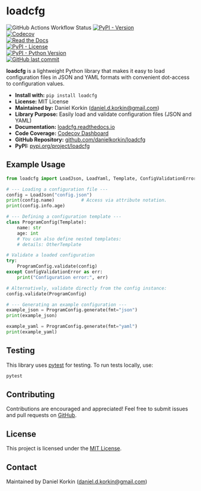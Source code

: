 # loadcfg

![GitHub Actions Workflow Status](https://img.shields.io/github/actions/workflow/status/danielkorkin/loadcfg/test.yml?label=testing)
[![PyPI - Version](https://img.shields.io/pypi/v/loadcfg)](https://pypi.org/project/loadcfg)  
[![Codecov](https://img.shields.io/codecov/c/github/danielkorkin/loadcfg)](https://app.codecov.io/gh/danielkorkin/loadcfg/)  
[![Read the Docs](https://img.shields.io/readthedocs/loadcfg)](https://loadcfg.readthedocs.io)  
[![PyPI - License](https://img.shields.io/pypi/l/loadcfg)](https://pypi.org/project/loadcfg)  
[![PyPI - Python Version](https://img.shields.io/pypi/pyversions/loadcfg)](https://pypi.org/project/loadcfg)  
[![GitHub last commit](https://img.shields.io/github/last-commit/danielkorkin/loadcfg)](https://github.com/danielkorkin/loadcfg)

**loadcfg** is a lightweight Python library that makes it easy to load configuration files in JSON and YAML formats with convenient dot-access to configuration values.

- **Install with:** `pip install loadcfg`
- **License:** MIT License
- **Maintained by:** Daniel Korkin (<daniel.d.korkin@gmail.com>)
- **Library Purpose:** Easily load and validate configuration files (JSON and YAML)
- **Documentation:** [loadcfg.readthedocs.io](https://loadcfg.readthedocs.io)
- **Code Coverage:** [Codecov Dashboard](https://app.codecov.io/gh/danielkorkin/loadcfg/)
- **GitHub Repository:** [github.com/danielkorkin/loadcfg](https://github.com/danielkorkin/loadcfg)
- **PyPI:** [pypi.org/project/loadcfg](https://pypi.org/project/loadcfg)

## Example Usage

```python
from loadcfg import LoadJson, LoadYaml, Template, ConfigValidationError

# --- Loading a configuration file ---
config = LoadJson("config.json")
print(config.name)          # Access via attribute notation.
print(config.info.age)

# --- Defining a configuration template ---
class ProgramConfig(Template):
    name: str
    age: int
    # You can also define nested templates:
    # details: OtherTemplate

# Validate a loaded configuration
try:
    ProgramConfig.validate(config)
except ConfigValidationError as err:
    print("Configuration error:", err)

# Alternatively, validate directly from the config instance:
config.validate(ProgramConfig)

# --- Generating an example configuration ---
example_json = ProgramConfig.generate(fmt="json")
print(example_json)

example_yaml = ProgramConfig.generate(fmt="yaml")
print(example_yaml)
```

## Testing

This library uses [pytest](https://docs.pytest.org) for testing. To run tests locally, use:

```bash
pytest
```

## Contributing

Contributions are encouraged and appreciated! Feel free to submit issues and pull requests on [GitHub](https://github.com/danielkorkin/loadcfg).

## License

This project is licensed under the [MIT License](LICENSE).

## Contact

Maintained by Daniel Korkin (<daniel.d.korkin@gmail.com>)
